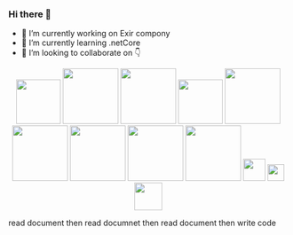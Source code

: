 ### Hi there 👋

<!--
**hassanKhademi/hassanKhademi** is a ✨ _special_ ✨ repository because its `README.md` (this file) appears on your GitHub profile.

Here are some ideas to get you started:

- 🔭 I’m currently working on Exir compony...
- 🌱 I’m currently learning ...
- 👯 I’m looking to collaborate on ...
- 🤔 I’m looking for help with ...
- 💬 Ask me about ...
- 📫 How to reach me: ...
- 😄 Pronouns: ...
- ⚡ Fun fact: ...
-->

- 🔭 I’m currently working on Exir compony
- 🌱 I’m currently learning .netCore
- 👯 I’m looking to collaborate on 👇

<p align="center" >
<img src="https://upload.wikimedia.org/wikipedia/commons/thumb/9/99/Unofficial_JavaScript_logo_2.svg/197px-Unofficial_JavaScript_logo_2.svg.png" width="80" />
<img src="https://camo.githubusercontent.com/9c24355bb3afbff914503b663ade7beb341079fa/68747470733a2f2f6e6f64656a732e6f72672f7374617469632f696d616765732f6c6f676f2d6c696768742e737667" width="100" />
 <img src="https://transang.me/content/images/size/w2000/2019/11/ExpressJS.png"  width="100"/>
 <img src="https://upload.wikimedia.org/wikipedia/commons/thumb/4/4c/Typescript_logo_2020.svg/128px-Typescript_logo_2020.svg.png" width="80" />
 <img src="https://github.com/angular/angular/raw/master/aio/src/assets/images/logos/angular/angular.png" width="100" />
 <img src="https://docs.nestjs.com/assets/logo-small.svg" width="100" /> 
 <img src="https://docs.mongodb.com/images/mongodb-logo.png" width="100" />
 <img src="https://upload.wikimedia.org/wikipedia/en/thumb/6/6b/Redis_Logo.svg/400px-Redis_Logo.svg.png" width="100" />
 <img src="https://dotnet.microsoft.com/static/images/redesign/downloads-dot-net-core.svg?v=U_8I9gzFF2Cqi5zUNx-kHJuou_BWNurkhN_kSm3mCmo" width="100" />
 <img src="https://upload.wikimedia.org/wikipedia/commons/thumb/6/61/HTML5_logo_and_wordmark.svg/240px-HTML5_logo_and_wordmark.svg.png" width="40" />
 <img src="https://upload.wikimedia.org/wikipedia/commons/thumb/d/d5/CSS3_logo_and_wordmark.svg/240px-CSS3_logo_and_wordmark.svg.png" width="30" />
 <img src="https://upload.wikimedia.org/wikipedia/commons/thumb/9/96/Sass_Logo_Color.svg/220px-Sass_Logo_Color.svg.png" width="50" />
 </p>
 
 read document then read documnet then read document then write code
